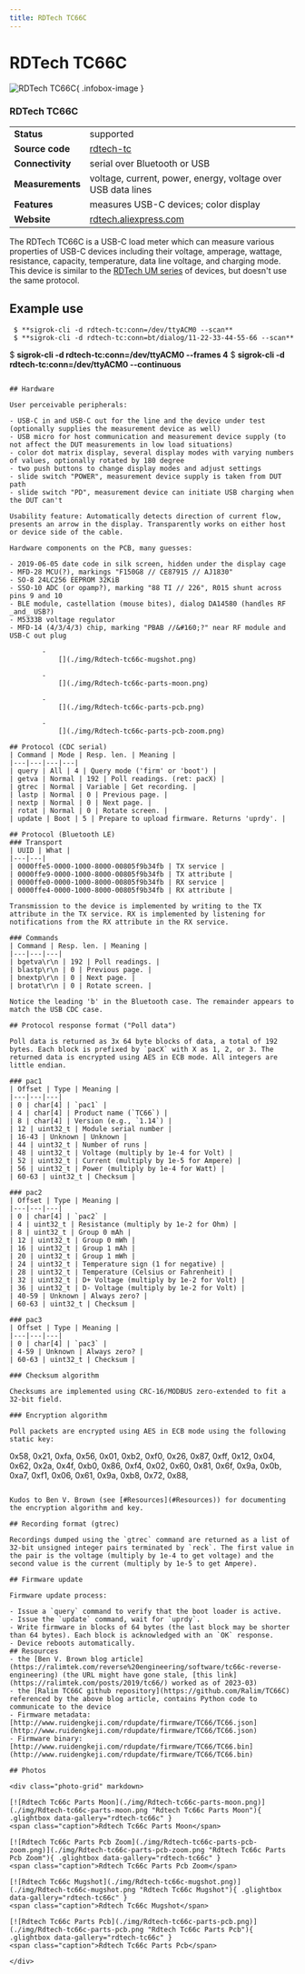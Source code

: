 ```yaml
---
title: RDTech TC66C
---
```


# RDTech TC66C

<div class="infobox" markdown>

![RDTech TC66C](./img/Rdtech-tc66c-parts-moon.png){ .infobox-image }

### RDTech TC66C

| | |
|---|---|
| **Status** | supported |
| **Source code** | [rdtech-tc](https://github.com/OpenTraceLab/OpenTraceCapture/tree/main/src/hardware/rdtech-tc) |
| **Connectivity** | serial over Bluetooth or USB |
| **Measurements** | voltage, current, power, energy, voltage over USB data lines |
| **Features** | measures USB-C devices; color display |
| **Website** | [rdtech.aliexpress.com](http://rdtech.aliexpress.com/) |

</div>

The RDTech TC66C is a USB-C load meter which can measure various properties of USB-C devices including their voltage, amperage, wattage, resistance, capacity, temperature, data line voltage, and charging mode. This device is similar to the [RDTech UM series](https://sigrok.org/wiki/RDTech_UM_series) of devices, but doesn't use the same protocol.

## Example use

```
 $ **sigrok-cli -d rdtech-tc:conn=/dev/ttyACM0 --scan**
 $ **sigrok-cli -d rdtech-tc:conn=bt/dialog/11-22-33-44-55-66 --scan**

``````
 $ **sigrok-cli -d rdtech-tc:conn=/dev/ttyACM0 --frames 4**
 $ **sigrok-cli -d rdtech-tc:conn=/dev/ttyACM0 --continuous**

```

## Hardware

User perceivable peripherals:

- USB-C in and USB-C out for the line and the device under test (optionally supplies the measurement device as well)
- USB micro for host communication and measurement device supply (to not affect the DUT measurements in low load situations)
- color dot matrix display, several display modes with varying numbers of values, optionally rotated by 180 degree
- two push buttons to change display modes and adjust settings
- slide switch "POWER", measurement device supply is taken from DUT path
- slide switch "PD", measurement device can initiate USB charging when the DUT can't

Usability feature: Automatically detects direction of current flow, presents an arrow in the display. Transparently works on either host or device side of the cable.

Hardware components on the PCB, many guesses:

- 2019-06-05 date code in silk screen, hidden under the display cage
- MFD-28 MCU(?), markings "F150G8 // CE87915 // AJ1830"
- SO-8 24LC256 EEPROM 32KiB
- SSO-10 ADC (or opamp?), marking "88 TI // 226", R015 shunt across pins 9 and 10
- BLE module, castellation (mouse bites), dialog DA14580 (handles RF _and_ USB?)
- M5333B voltage regulator
- MFD-14 (4/3/4/3) chip, marking "PBAB //&#160;?" near RF module and USB-C out plug

		- 
			[](./img/Rdtech-tc66c-mugshot.png)

		- 
			[](./img/Rdtech-tc66c-parts-moon.png)

		- 
			[](./img/Rdtech-tc66c-parts-pcb.png)

		- 
			[](./img/Rdtech-tc66c-parts-pcb-zoom.png)

## Protocol (CDC serial)
| Command | Mode | Resp. len. | Meaning |
|---|---|---|---|
| query | All | 4 | Query mode ('firm' or 'boot') |
| getva | Normal | 192 | Poll readings. (ret: pacX) |
| gtrec | Normal | Variable | Get recording. |
| lastp | Normal | 0 | Previous page. |
| nextp | Normal | 0 | Next page. |
| rotat | Normal | 0 | Rotate screen. |
| update | Boot | 5 | Prepare to upload firmware. Returns 'uprdy'. |

## Protocol (Bluetooth LE)
### Transport
| UUID | What |
|---|---|
| 0000ffe5-0000-1000-8000-00805f9b34fb | TX service |
| 0000ffe9-0000-1000-8000-00805f9b34fb | TX attribute |
| 0000ffe0-0000-1000-8000-00805f9b34fb | RX service |
| 0000ffe4-0000-1000-8000-00805f9b34fb | RX attribute |

Transmission to the device is implemented by writing to the TX
attribute in the TX service. RX is implemented by listening for
notifications from the RX attribute in the RX service.

### Commands
| Command | Resp. len. | Meaning |
|---|---|---|
| bgetva\r\n | 192 | Poll readings. |
| blastp\r\n | 0 | Previous page. |
| bnextp\r\n | 0 | Next page. |
| brotat\r\n | 0 | Rotate screen. |

Notice the leading 'b' in the Bluetooth case. The remainder appears to match the USB CDC case.

## Protocol response format ("Poll data")

Poll data is returned as 3x 64 byte blocks of data, a total of 192 bytes. Each block is prefixed by `pacX` with X as 1, 2, or 3. The returned data is encrypted using AES in ECB mode. All integers are little endian.

### pac1
| Offset | Type | Meaning |
|---|---|---|
| 0 | char[4] | `pac1` |
| 4 | char[4] | Product name (`TC66`) |
| 8 | char[4] | Version (e.g., `1.14`) |
| 12 | uint32_t | Module serial number |
| 16-43 | Unknown | Unknown |
| 44 | uint32_t | Number of runs |
| 48 | uint32_t | Voltage (multiply by 1e-4 for Volt) |
| 52 | uint32_t | Current (multiply by 1e-5 for Ampere) |
| 56 | uint32_t | Power (multiply by 1e-4 for Watt) |
| 60-63 | uint32_t | Checksum |

### pac2
| Offset | Type | Meaning |
|---|---|---|
| 0 | char[4] | `pac2` |
| 4 | uint32_t | Resistance (multiply by 1e-2 for Ohm) |
| 8 | uint32_t | Group 0 mAh |
| 12 | uint32_t | Group 0 mWh |
| 16 | uint32_t | Group 1 mAh |
| 20 | uint32_t | Group 1 mWh |
| 24 | uint32_t | Temperature sign (1 for negative) |
| 28 | uint32_t | Temperature (Celsius or Fahrenheit) |
| 32 | uint32_t | D+ Voltage (multiply by 1e-2 for Volt) |
| 36 | uint32_t | D- Voltage (multiply by 1e-2 for Volt) |
| 40-59 | Unknown | Always zero? |
| 60-63 | uint32_t | Checksum |

### pac3
| Offset | Type | Meaning |
|---|---|---|
| 0 | char[4] | `pac3` |
| 4-59 | Unknown | Always zero? |
| 60-63 | uint32_t | Checksum |

### Checksum algorithm

Checksums are implemented using CRC-16/MODBUS zero-extended to fit a 32-bit field.

### Encryption algorithm

Poll packets are encrypted using AES in ECB mode using the following static key:

```
0x58, 0x21, 0xfa, 0x56, 0x01, 0xb2, 0xf0, 0x26,
0x87, 0xff, 0x12, 0x04, 0x62, 0x2a, 0x4f, 0xb0,
0x86, 0xf4, 0x02, 0x60, 0x81, 0x6f, 0x9a, 0x0b,
0xa7, 0xf1, 0x06, 0x61, 0x9a, 0xb8, 0x72, 0x88,

```

Kudos to Ben V. Brown (see [#Resources](#Resources)) for documenting the encryption algorithm and key.

## Recording format (gtrec)

Recordings dumped using the `gtrec` command are returned as a list of 32-bit unsigned integer pairs terminated by `reck`. The first value in the pair is the voltage (multiply by 1e-4 to get voltage) and the second value is the current (multiply by 1e-5 to get Ampere).

## Firmware update

Firmware update process:

- Issue a `query` command to verify that the boot loader is active.
- Issue the `update` command, wait for `uprdy`.
- Write firmware in blocks of 64 bytes (the last block may be shorter than 64 bytes). Each block is acknowledged with an `OK` response.
- Device reboots automatically.
## Resources
- the [Ben V. Brown blog article](https://ralimtek.com/reverse%20engineering/software/tc66c-reverse-engineering) (the URL might have gone stale, [this link](https://ralimtek.com/posts/2019/tc66/) worked as of 2023-03)
- the [Ralim TC66C github repository](https://github.com/Ralim/TC66C) referenced by the above blog article, contains Python code to communicate to the device
- Firmware metadata: [http://www.ruidengkeji.com/rdupdate/firmware/TC66/TC66.json](http://www.ruidengkeji.com/rdupdate/firmware/TC66/TC66.json)
- Firmware binary: [http://www.ruidengkeji.com/rdupdate/firmware/TC66/TC66.bin](http://www.ruidengkeji.com/rdupdate/firmware/TC66/TC66.bin)

## Photos

<div class="photo-grid" markdown>

[![Rdtech Tc66c Parts Moon](./img/Rdtech-tc66c-parts-moon.png)](./img/Rdtech-tc66c-parts-moon.png "Rdtech Tc66c Parts Moon"){ .glightbox data-gallery="rdtech-tc66c" }
<span class="caption">Rdtech Tc66c Parts Moon</span>

[![Rdtech Tc66c Parts Pcb Zoom](./img/Rdtech-tc66c-parts-pcb-zoom.png)](./img/Rdtech-tc66c-parts-pcb-zoom.png "Rdtech Tc66c Parts Pcb Zoom"){ .glightbox data-gallery="rdtech-tc66c" }
<span class="caption">Rdtech Tc66c Parts Pcb Zoom</span>

[![Rdtech Tc66c Mugshot](./img/Rdtech-tc66c-mugshot.png)](./img/Rdtech-tc66c-mugshot.png "Rdtech Tc66c Mugshot"){ .glightbox data-gallery="rdtech-tc66c" }
<span class="caption">Rdtech Tc66c Mugshot</span>

[![Rdtech Tc66c Parts Pcb](./img/Rdtech-tc66c-parts-pcb.png)](./img/Rdtech-tc66c-parts-pcb.png "Rdtech Tc66c Parts Pcb"){ .glightbox data-gallery="rdtech-tc66c" }
<span class="caption">Rdtech Tc66c Parts Pcb</span>

</div>
